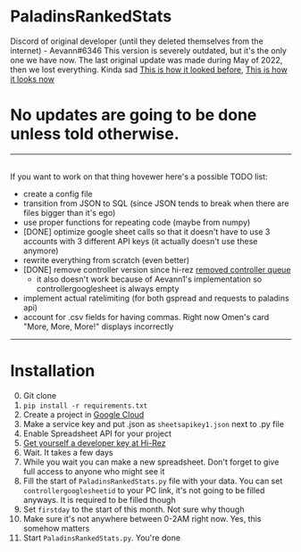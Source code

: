 # PaladinsRankedStats
Discord of original developer (until they deleted themselves from the internet) - Aevann#6346
This version is severely outdated, but it's the only one we have now. The last original update was made during May of 2022, then we lost everything. Kinda sad
[This is how it looked before](https://docs.google.com/spreadsheets/d/1g05xgJnAR0JQXzreEOqG-xV5cd0izx67ZvOTXMZe_Zg/), [This is how it looks now](https://docs.google.com/spreadsheets/d/1qMKyAfMxCVvfGifPjE2v-ry8_oFmSpVHSJjqdAic1uI/)
# No updates are going to be done unless told otherwise.
---
\
If you want to work on that thing hovewer here's a possible TODO list:
* create a config file
* transition from JSON to SQL (since JSON tends to break when there are files bigger than it's ego)
* use proper functions for repeating code (maybe from numpy)
* [DONE] optimize google sheet calls so that it doesn't have to use 3 accounts with 3 different API keys (it actually doesn't use these anymore)
* rewrite everything from scratch (even better)
* [DONE] remove controller version since hi-rez [removed controller queue](https://paladins.fandom.com/wiki/Paladins_Version_6.3.5218.1#Ranked:_Cross-Play,_Reset,_and_Split)
    * it also doesn't work because of Aevann1's implementation so controllergooglesheet is always empty
* implement actual ratelimiting (for both gspread and requests to paladins api)
* account for .csv fields for having commas. Right now Omen's card "More, More, More!" displays incorrectly
---
# Installation
0. Git clone
1. `pip install -r requirements.txt`
2. Create a project in [Google Cloud](https://console.cloud.google.com/)
3. Make a service key and put .json as `sheetsapikey1.json` next to .py file
4. Enable Spreadsheet API for your project
5. [Get yourself a developer key at Hi-Rez](https://fs12.formsite.com/HiRez/form48/secure_index.html)
6. Wait. It takes a few days
7. While you wait you can make a new spreadsheet. Don't forget to give full access to anyone who might see it
8. Fill the start of `PaladinsRankedStats.py` file with your data. You can set `controllergooglesheetid` to your PC link, it's not going to be filled anyways. It is required to be filled though
9. Set `firstday` to the start of this month. Not sure why though
10. Make sure it's not anywhere between 0-2AM right now. Yes, this somehow matters
11. Start `PaladinsRankedStats.py`. You're done